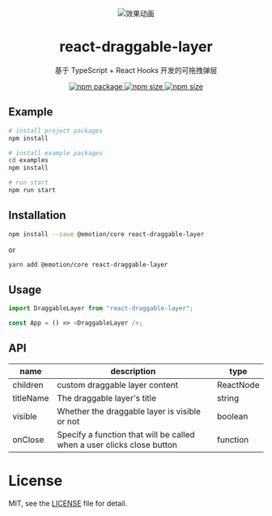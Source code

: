 <div align="center">

![效果动画](https://s2.ax1x.com/2020/01/28/1MnWxf.gif)

</div>

<h1 align="center">react-draggable-layer</h1>

<div align="center">

基于 TypeScript + React Hooks 开发的可拖拽弹层

<a href="https://www.npmjs.com/package/react-draggable-layer">
  <img src="https://img.shields.io/npm/v/react-draggable-layer" alt="npm package" />
</a>
<a href="https://www.npmjs.com/package/react-draggable-layer">
  <img src="https://img.shields.io/bundlephobia/min/react-draggable-layer" alt="npm size" />
</a>
<a href="https://www.npmjs.com/package/react-draggable-layer">
  <img src="https://img.shields.io/npm/l/react-draggable-layer" alt="npm size" />
</a>

</div>

## Example

```bash
# install project packages
npm install

# install example packages
cd examples
npm install

# run start
npm run start
```

## Installation

```bash
npm install --save @emotion/core react-draggable-layer
```

or

```bash
yarn add @emotion/core react-draggable-layer
```

## Usage

```ts
import DraggableLayer from "react-draggable-layer";

const App = () => <DraggableLayer />;
```

## API

| name      | description                                                            | type      |
| --------- | ---------------------------------------------------------------------- | --------- |
| children  | custom draggable layer content                                         | ReactNode |
| titleName | The draggable layer's title                                            | string    |
| visible   | Whether the draggable layer is visible or not                          | boolean   |
| onClose   | Specify a function that will be called when a user clicks close button | function  |

# License

MIT, see the [LICENSE](/LICENSE.md) file for detail.
